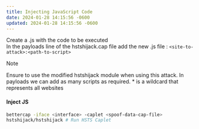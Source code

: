 ```yaml
---
title: Injecting JavaScript Code
date: 2024-01-28 14:15:56 -0600
updated: 2024-01-28 14:15:56 -0600
---
```


Create a .js with the code to be executed  
In the payloads line of the hstshijack.cap file add the new .js file : `<site-to-attack>:<path-to-script>`

 > [!NOTE]
 > Ensure to use the modified hstshijack module when using this attack.
 > In payloads we can add as many scripts as required. * is a wildcard that represents all websites

#### Inject JS

````bash
bettercap -iface <interface> -caplet <spoof-data-cap-file>
hstshijack/hstshijack # Run HSTS Caplet
````
